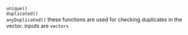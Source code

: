 `unique()`    
`duplicated()`   
`anyDuplicated()`
these functions are used for checking duplicates in the vector. inputs are `vectors`
  
